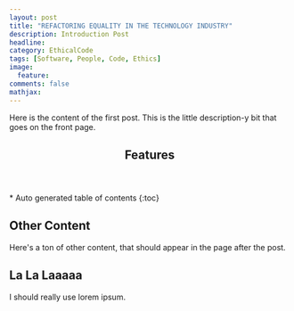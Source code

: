 ```yaml
---
layout: post
title: "REFACTORING EQUALITY IN THE TECHNOLOGY INDUSTRY"
description: Introduction Post
headline: 
category: EthicalCode
tags: [Software, People, Code, Ethics]
image: 
  feature: 
comments: false
mathjax: 
---
```

Here is the content of the first post. This is the little description-y bit that goes on the front page.

<section id="table-of-contents" class="toc">
  <header>
    <h1>Features</h1>
  </header>
<div id="drawer" markdown="1">
*  Auto generated table of contents
{:toc}
</div>
</section><!-- /#table-of-contents -->

## Other Content ##

Here's a ton of other content, that should appear in the page after the post.

## La La Laaaaa ##

I should really use lorem ipsum.